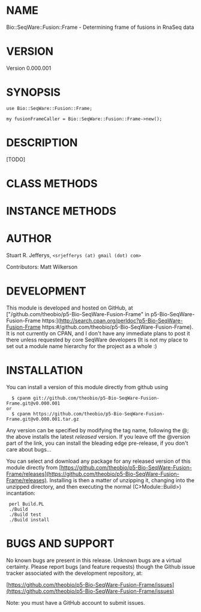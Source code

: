 # NAME

Bio::SeqWare::Fusion::Frame - Determining frame of fusions in RnaSeq data

# VERSION

Version 0.000.001

# SYNOPSIS

    use Bio::SeqWare::Fusion::Frame;

    my fusionFrameCaller = Bio::SeqWare::Fusion::Frame->new();

# DESCRIPTION

\[TODO\]

# CLASS METHODS

# INSTANCE METHODS

# AUTHOR

Stuart R. Jefferys, `<srjefferys (at) gmail (dot) com>`

Contributors:
  Matt Wilkerson

# DEVELOPMENT

This module is developed and hosted on GitHub, at
["/github.com/theobio/p5-Bio-SeqWare-Fusion-Frame" in p5-Bio-SeqWare-Fusion-Frame https:](http://search.cpan.org/perldoc?p5-Bio-SeqWare-Fusion-Frame https:#/github.com/theobio/p5-Bio-SeqWare-Fusion-Frame).
It is not currently on CPAN, and I don't have any immediate plans to post it
there unless requested by core SeqWare developers (It is not my place to
set out a module name hierarchy for the project as a whole :)

# INSTALLATION

You can install a version of this module directly from github using

      $ cpanm git://github.com/theobio/p5-Bio-SeqWare-Fusion-Frame.git@v0.000.001
    or
      $ cpanm https://github.com/theobio/p5-Bio-SeqWare-Fusion-Frame.git@v0.000.001.tar.gz

Any version can be specified by modifying the tag name, following the @;
the above installs the latest _released_ version. If you leave off the @version
part of the link, you can install the bleading edge pre-release, if you don't
care about bugs...

You can select and download any package for any released version of this module
directly from [https://github.com/theobio/p5-Bio-SeqWare-Fusion-Frame/releases](https://github.com/theobio/p5-Bio-SeqWare-Fusion-Frame/releases).
Installing is then a matter of unzipping it, changing into the unzipped
directory, and then executing the normal (C>Module::Build>) incantation:

     perl Build.PL
     ./Build
     ./Build test
     ./Build install

# BUGS AND SUPPORT

No known bugs are present in this release. Unknown bugs are a virtual
certainty. Please report bugs (and feature requests) though the
Github issue tracker associated with the development repository, at:

[https://github.com/theobio/p5-Bio-SeqWare-Fusion-Frame/issues](https://github.com/theobio/p5-Bio-SeqWare-Fusion-Frame/issues)

Note: you must have a GitHub account to submit issues.
